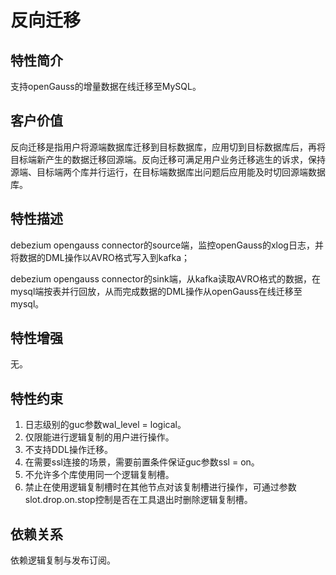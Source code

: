 # 反向迁移

## 特性简介<a name="section740615433477"></a>

支持openGauss的增量数据在线迁移至MySQL。

## 客户价值<a name="section13406743164715"></a>

反向迁移是指用户将源端数据库迁移到目标数据库，应用切到目标数据库后，再将目标端新产生的数据迁移回源端。反向迁移可满足用户业务迁移逃生的诉求，保持源端、目标端两个库并行运行，在目标端数据库出问题后应用能及时切回源端数据库。

## 特性描述<a name="section16406154310471"></a>

debezium opengauss connector的source端，监控openGauss的xlog日志，并将数据的DML操作以AVRO格式写入到kafka；

debezium opengauss connector的sink端，从kafka读取AVRO格式的数据，在mysql端按表并行回放，从而完成数据的DML操作从openGauss在线迁移至mysql。

## 特性增强<a name="section1340684315478"></a>

无。

## 特性约束<a name="section06531946143616"></a>

1.  日志级别的guc参数wal\_level = logical。
2.  仅限能进行逻辑复制的用户进行操作。
3.  不支持DDL操作迁移。
4.  在需要ssl连接的场景，需要前置条件保证guc参数ssl = on。
5.  不允许多个库使用同一个逻辑复制槽。
6.  禁止在使用逻辑复制槽时在其他节点对该复制槽进行操作，可通过参数slot.drop.on.stop控制是否在工具退出时删除逻辑复制槽。

## 依赖关系<a name="section8406643144716"></a>

依赖逻辑复制与发布订阅。